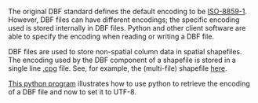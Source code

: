 The original DBF standard defines the default encoding to be [ISO-8859-1](http://en.wikipedia.org/wiki/ISO/IEC_8859-1). However, DBF files can have different encodings; the specific encoding used is stored internally in DBF files. Python and other client software are able to specify the encoding when reading or writing a DBF file.

DBF files are used to store non-spatial column data in spatial shapefiles. The encoding used by the DBF component of a shapefile is stored in a single line [.cpg](./test_data.cpg) file.  See, for example, the (multi-file) shapefile [here](../../test_data/ADM_INDIAN_RESERVES_BANDS_SP/).

[This python program](./getEncoding.py) illustrates how to use python to retrieve the encoding of a DBF file and now to set it to UTF-8.